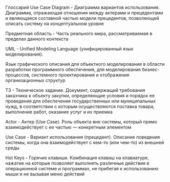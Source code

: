 Глоссарий
Use Case Diagram - Диаграмма вариантов использования. Диаграмма, отражающая отношения между актерами и прецедентами и являющаяся составной частью модели прецедентов, позволяющей описать систему на концептуальном уровне

Предметная область - Часть реального мира, рассматриваемая в пределах данного контекста

UML - Unified Modeling Language (унифицированный язык моделирования).

Язык графического описания для объектного моделирования в области разработки программного обеспечения, для моделирования бизнес-процессов, системного проектирования и отображения организационных структур

ТЗ - Техническое задание. Документ, содержащий требования заказчика к объекту закупки, определяющие условия и порядок ее проведения для обеспечения государственных или муниципальных нужд, в соответствии с которым осуществляются поставка товара, выполнение работ, оказание услуг и их приемка

Actor - Актер (Use Case). Роль объекта вне системы, который прямо взаимодействует с ее частью — конкретным элементом

Use Case - Вариант использования (прецедент). Описание поведения системы, когда она взаимодействует с кем-то (или чем-то) из внешней среды	

Hot Keys - Горячие клавиши. Комбинация клавиш на клавиатуре, нажатие на которые позволяет выполнять различные действия в операционной системе и программах, не прибегая к использованию мыши и не вызывая меню действий

